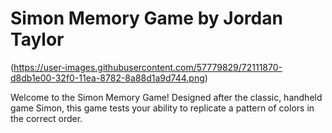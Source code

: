 # Simon Memory Game by Jordan Taylor

(https://user-images.githubusercontent.com/57779829/72111870-d8db1e00-32f0-11ea-8782-8a88d1a9d744.png)

Welcome to the Simon Memory Game! Designed after the classic, handheld game Simon, this game tests your ability to replicate a pattern of colors in the correct order.
